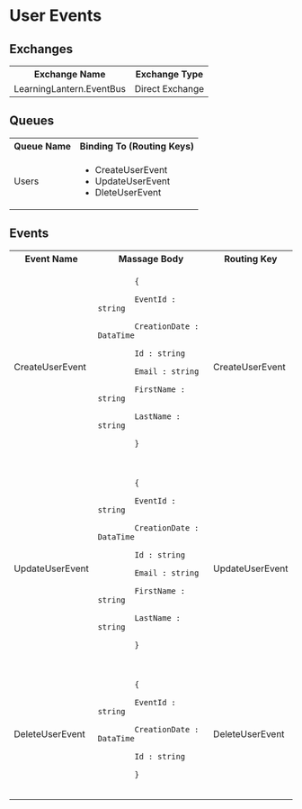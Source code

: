 # User Events

## Exchanges

<table>
  <tr>
    <th>Exchange Name</th>
    <th>Exchange Type</th>
  </tr>
  <tr>
    <td>LearningLantern.EventBus</td>
    <td>Direct Exchange</td>
  </tr>
</table>

## Queues

<table>
  <tr>
    <th>Queue Name</th>
    <th>Binding To (Routing Keys)</th>
  </tr>
  <tr>
    <td>Users</td>
    <td>
      <ul>
        <li>CreateUserEvent</li>
        <li>UpdateUserEvent</li>
        <li>DleteUserEvent</li>
      </ul>
    </td>
  </tr>
</table>

## Events

<table>
  <tr>
    <th>Event Name</th>
    <th>Massage Body</th>
    <th>Routing Key</th>
  </tr>
  <tr>
    <td>CreateUserEvent</td>
    <td>
      <code>
        {<br>
        EventId : string<br>
        CreationDate : DataTime<br>
        Id : string<br>
        Email : string<br>
        FirstName : string<br>
        LastName : string<br>
        }<br>
      </code>
    </td>
    <td>CreateUserEvent</td>
  </tr>
  <tr>
    <td>UpdateUserEvent</td>
    <td>
      <code>
        {<br>
        EventId : string<br>
        CreationDate : DataTime<br>
        Id : string<br>
        Email : string<br>
        FirstName : string<br>
        LastName : string<br>
        }<br>
      </code>
    </td>
    <td>UpdateUserEvent</td>
  </tr>
  <tr>
    <td>DeleteUserEvent</td>
    <td>
      <code>
        {<br>
        EventId : string<br>
        CreationDate : DataTime<br>
        Id : string<br>
        }<br>
      </code>
    </td>
    <td>DeleteUserEvent</td>
  </tr>
</table>
